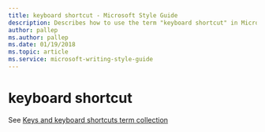 ```yaml
---
title: keyboard shortcut - Microsoft Style Guide
description: Describes how to use the term "keyboard shortcut" in Microsoft content.
author: pallep
ms.author: pallep
ms.date: 01/19/2018
ms.topic: article
ms.service: microsoft-writing-style-guide
---
```


# keyboard shortcut

See [Keys and keyboard shortcuts term collection](~/a-z-word-list-term-collections/term-collections/keys-keyboard-shortcuts.md)

